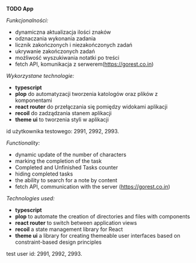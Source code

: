 **TODO App**

_Funkcjonalności:_

- dynamiczna aktualizacja ilości znaków
- odznaczania wykonania zadania
- licznik zakończonych i niezakończonych zadań
- ukrywanie zakończonych zadań
- możliwość wyszukiwania notatki po treści
- fetch API, komunikacja z serwerem(https://gorest.co.in)

_Wykorzystane technologie:_

- **typescript**
- **plop** do automatyzacji tworzenia katologów oraz plików z komponentami
- **react router** do przełączania się pomiędzy widokami aplikacji
- **recoil** do zadządzania stanem aplikacji
- **theme ui** to tworzenia styli w aplikacji

id użytkownika testowego: 2991, 2992, 2993.


_Functionality:_

- dynamic update of the number of characters
- marking the completion of the task
- Completed and Unfinished Tasks counter
- hiding completed tasks
- the ability to search for a note by content
- fetch API, communication with the server (https://gorest.co.in)

_Technologies used:_

- **typescript**
- **plop** to automate the creation of directories and files with components
- **react router** to switch between application views
- **recoil** a state management library for React
- **theme ui** a library for creating themeable user interfaces based on constraint-based design principles

test user id: 2991, 2992, 2993.
